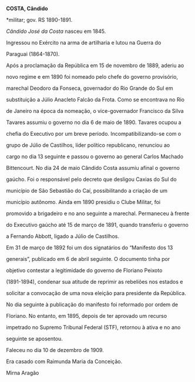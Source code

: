 **COSTA, Cândido**



\*militar; gov. RS 1890-1891.



*Cândido José da Costa* nasceu em 1845.



Ingressou no Exército na arma de artilharia e lutou na Guerra do

Paraguai (1864-1870).



Após a proclamação da República em 15 de novembro de 1889, aderiu ao

novo regime e em 1890 foi nomeado pelo chefe do governo provisório,

marechal Deodoro da Fonseca, governador do Rio Grande do Sul em

substituição a Júlio Anacleto Falcão da Frota. Como se encontrava no Rio

de Janeiro na época da nomeação, o vice-governador Francisco da Silva

Tavares assumiu o governo no dia 6 de maio de 1890. Tavares ocupou a

chefia do Executivo por um breve período. Incompatibilizando-se com o

grupo de Júlio de Castilhos, líder político republicano, renunciou ao

cargo no dia 13 seguinte e passou o governo ao general Carlos Machado

Bittencourt. No dia 24 de maio Cândido Costa assumiu afinal o governo

gaúcho. Foi o responsável pelo decreto que desligou Caxias do Sul do

município de São Sebastião do Caí, possibilitando a criação de um

município autônomo. Ainda em 1890 presidiu o Clube Militar, foi

promovido a brigadeiro e no ano seguinte a marechal. Permaneceu à frente

do Executivo gaúcho até 15 de março de 1891, quando transferiu o governo

a Fernando Abbott, ligado a Júlio de Castilhos.



Em 31 de março de 1892 foi um dos signatários do “Manifesto dos 13

generais”, publicado em 6 de abril seguinte. O documento tinha por

objetivo contestar a legitimidade do governo de Floriano Peixoto

(1891-1894), condenar sua atitude de reprimir as rebeliões nos estados e

solicitar a convocação de uma nova eleição para presidente da República.

No dia seguinte à publicação do manifesto foi reformado por ordem de

Floriano. No entanto, em 1895, depois de ter aprovado um recurso

impetrado no Supremo Tribunal Federal (STF), retornou à ativa e no ano

seguinte se aposentou.



Faleceu no dia 10 de dezembro de 1909.



Era casado com Raimunda Maria da Conceição.



Mirna Aragão



